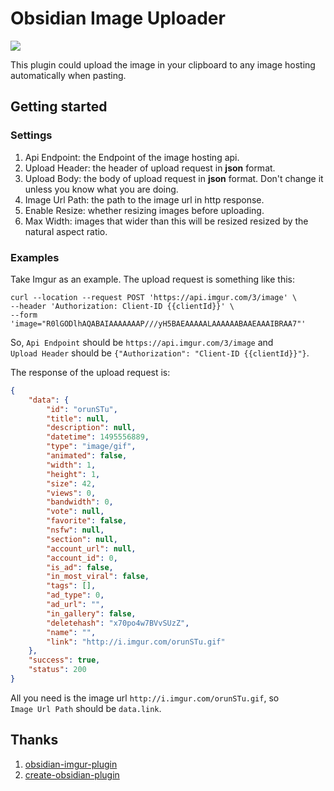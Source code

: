 # Obsidian Image Uploader

![](https://i.loli.net/2021/07/16/fxWBeLAESNc6tK9.gif)

This plugin could upload the image in your clipboard to any image hosting automatically when pasting.

## Getting started

### Settings

1. Api Endpoint: the Endpoint of the image hosting api.
2. Upload Header: the header of upload request in **json** format.
3. Upload Body: the body of upload request in **json** format. Don't change it unless you know what you are doing. 
4. Image Url Path: the path to the image url in http response.
5. Enable Resize: whether resizing images before uploading.
6. Max Width: images that wider than this will be resized resized by the natural aspect ratio.

### Examples

Take Imgur as an example. The upload request is something like this:

```shell
curl --location --request POST 'https://api.imgur.com/3/image' \
--header 'Authorization: Client-ID {{clientId}}' \
--form 'image="R0lGODlhAQABAIAAAAAAAP///yH5BAEAAAAALAAAAAABAAEAAAIBRAA7"'
```

So, `Api Endpoint` should be `https://api.imgur.com/3/image` and  `Upload Header` should be `{"Authorization": "Client-ID {{clientId}}"}`.

The response of the upload request is:
```json
{
	"data": {
		"id": "orunSTu",
		"title": null,
		"description": null,
		"datetime": 1495556889,
		"type": "image/gif",
		"animated": false,
		"width": 1,
		"height": 1,
		"size": 42,
		"views": 0,
		"bandwidth": 0,
		"vote": null,
		"favorite": false,
		"nsfw": null,
		"section": null,
		"account_url": null,
		"account_id": 0,
		"is_ad": false,
		"in_most_viral": false,
		"tags": [],
		"ad_type": 0,
		"ad_url": "",
		"in_gallery": false,
		"deletehash": "x70po4w7BVvSUzZ",
		"name": "",
		"link": "http://i.imgur.com/orunSTu.gif"
	},
	"success": true,
	"status": 200
}
```

All you need is the image url `http://i.imgur.com/orunSTu.gif`, so `Image Url Path` should be `data.link`.

## Thanks
1. [obsidian-imgur-plugin](https://github.com/gavvvr/obsidian-imgur-plugin)
2. [create-obsidian-plugin](https://www.npmjs.com/package/create-obsidian-plugin)
